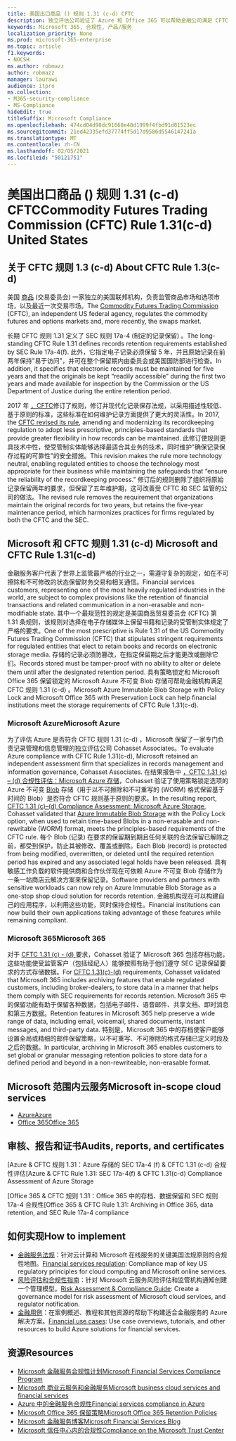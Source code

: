 ```yaml
---
title: 美国出口商品 () 规则 1.31 (c-d) CFTC
description: 独立评估公司验证了 Azure 和 Office 365 可以帮助金融公司满足 CFTC 规则 1.31 记录保留和不可变存储要求。
keywords: Microsoft 365, 合规性, 产品/服务
localization_priority: None
ms.prod: microsoft-365-enterprise
ms.topic: article
f1.keywords:
- NOCSH
ms.author: robmazz
author: robmazz
manager: laurawi
audience: itpro
ms.collection:
- M365-security-compliance
- MS-Compliance
hideEdit: true
titleSuffix: Microsoft Compliance
ms.openlocfilehash: 474cd04d98dc91668e48d1999f4fbd91d81523ec
ms.sourcegitcommit: 21ed42335efd37774ff5d17d9586d5546147241a
ms.translationtype: MT
ms.contentlocale: zh-CN
ms.lasthandoff: 02/05/2021
ms.locfileid: "50121751"
---
```

# <a name="commodity-futures-trading-commission-cftc-rule-131c-d-united-states"></a><span data-ttu-id="b47b0-104">美国出口商品 () 规则 1.31 (c-d) CFTC</span><span class="sxs-lookup"><span data-stu-id="b47b0-104">Commodity Futures Trading Commission (CFTC) Rule 1.31(c-d) United States</span></span>

## <a name="about-cftc-rule-13c-d"></a><span data-ttu-id="b47b0-105">关于 CFTC 规则 1.3 (c-d) </span><span class="sxs-lookup"><span data-stu-id="b47b0-105">About CFTC Rule 1.3(c-d)</span></span>

<span data-ttu-id="b47b0-106">美国 [商品](https://www.cftc.gov/) (交易委员会) 一家独立的美国联邦机构，负责监管商品市场和选项市场，以及最近一次交易市场。</span><span class="sxs-lookup"><span data-stu-id="b47b0-106">The [Commodity Futures Trading Commission](https://www.cftc.gov/) (CFTC), an independent US federal agency, regulates the commodity futures and options markets and, more recently, the swaps market.</span></span>  
  
<span data-ttu-id="b47b0-107">长期 CFTC 规则 1.31 定义了 SEC 规则 17a-4 (制定的记录保留) 。</span><span class="sxs-lookup"><span data-stu-id="b47b0-107">The long-standing CFTC Rule 1.31 defines records retention requirements established by SEC Rule 17a-4(f).</span></span> <span data-ttu-id="b47b0-108">此外，它指定电子记录必须保留 5 年，并且原始记录在前两年保持"易于访问"，并可在整个保留期内由委员会或美国国防部进行检查。</span><span class="sxs-lookup"><span data-stu-id="b47b0-108">In addition, it specifies that electronic records must be maintained for five years and that the originals be kept “readily accessible” during the first two years and made available for inspection by the Commission or the US Department of Justice during the entire retention period.</span></span>  
  
<span data-ttu-id="b47b0-109">2017 年 [，CFTC](https://www.cftc.gov/sites/default/files/idc/groups/public/@lrfederalregister/documents/file/2017-11014a.pdf)修订了规则，修订并现代化记录保存法规，以采用描述性较低、基于原则的标准，这些标准在如何维护记录方面提供了更大的灵活性。</span><span class="sxs-lookup"><span data-stu-id="b47b0-109">In 2017, the [CFTC revised its rule](https://www.cftc.gov/sites/default/files/idc/groups/public/@lrfederalregister/documents/file/2017-11014a.pdf), amending and modernizing its recordkeeping regulation to adopt less prescriptive, principles-based standards that provide greater flexibility in how records can be maintained.</span></span> <span data-ttu-id="b47b0-110">此修订使规则更具技术中性，使受管制实体能够选择最适合其业务的技术，同时维护"确保记录保存过程的可靠性"的安全措施。</span><span class="sxs-lookup"><span data-stu-id="b47b0-110">This revision makes the rule more technology neutral, enabling regulated entities to choose the technology most appropriate for their business while maintaining the safeguards that “ensure the reliability of the recordkeeping process.”</span></span> <span data-ttu-id="b47b0-111">修订后的规则删除了组织将原始记录保留两年的要求，但保留了五年维护期，这可改善受 CFTC 和 SEC 监管的公司的做法。</span><span class="sxs-lookup"><span data-stu-id="b47b0-111">The revised rule removes the requirement that organizations maintain the original records for two years, but retains the five-year maintenance period, which harmonizes practices for firms regulated by both the CFTC and the SEC.</span></span>

## <a name="microsoft-and-cftc-rule-131c-d"></a><span data-ttu-id="b47b0-112">Microsoft 和 CFTC 规则 1.31 (c-d) </span><span class="sxs-lookup"><span data-stu-id="b47b0-112">Microsoft and CFTC Rule 1.31(c-d)</span></span>

<span data-ttu-id="b47b0-113">金融服务客户代表了世界上监管最严格的行业之一，需遵守复杂的规定，如在不可擦除和不可修改的状态保留财务交易和相关通信。</span><span class="sxs-lookup"><span data-stu-id="b47b0-113">Financial services customers, representing one of the most heavily regulated industries in the world, are subject to complex provisions like the retention of financial transactions and related communication in a non-erasable and non-modifiable state.</span></span> <span data-ttu-id="b47b0-114">其中一个最规范性的规定是美国商品贸易委员会 (CFTC) 第 1.31 条规则，该规则对选择在电子存储媒体上保留书籍和记录的受管制实体规定了严格的要求。</span><span class="sxs-lookup"><span data-stu-id="b47b0-114">One of the most prescriptive is Rule 1.31 of the US Commodity Futures Trading Commission (CFTC) that stipulates stringent requirements for regulated entities that elect to retain books and records on electronic storage media.</span></span> <span data-ttu-id="b47b0-115">存储的记录必须防篡改，在指定保留期之后才能更改或删除它们。</span><span class="sxs-lookup"><span data-stu-id="b47b0-115">Records stored must be tamper-proof with no ability to alter or delete them until after the designated retention period.</span></span> <span data-ttu-id="b47b0-116">具有策略锁定和 Microsoft Office 365 保留锁定的 Microsoft Azure 不可变 Blob 存储可帮助金融机构满足 CFTC 规则 1.31 (c-d) 。</span><span class="sxs-lookup"><span data-stu-id="b47b0-116">Microsoft Azure Immutable Blob Storage with Policy Lock and Microsoft Office 365 with Preservation Lock can help financial institutions meet the storage requirements of CFTC Rule 1.31(c-d).</span></span>

### <a name="microsoft-azure"></a><span data-ttu-id="b47b0-117">Microsoft Azure</span><span class="sxs-lookup"><span data-stu-id="b47b0-117">Microsoft Azure</span></span>

<span data-ttu-id="b47b0-118">为了评估 Azure 是否符合 CFTC 规则 1.31 (c-d) ，Microsoft 保留了一家专门负责记录管理和信息管理的独立评估公司 Cohasset Associates。</span><span class="sxs-lookup"><span data-stu-id="b47b0-118">To evaluate Azure compliance with CFTC Rule 1.31(c-d), Microsoft retained an independent assessment firm that specializes in records management and information governance, Cohasset Associates.</span></span> <span data-ttu-id="b47b0-119">在结果报告中 [，CFTC 1.31 (c) – (d) 合规性评估：Microsoft Azure 存储](https://servicetrust.microsoft.com/ViewPage/MSComplianceGuide?command=Download&downloadType=Document&downloadId=19b08fd4-d276-43e8-9461-715981d0ea20&docTab=4ce99610-c9c0-11e7-8c2c-f908a777fa4d_GRC_Assessment_Reports)，Cohasset 验证了使用策略锁定选项的 Azure 不可变 [Blob](/azure/storage/blobs/storage-blob-immutable-storage) 存储（用于以不可擦除和不可重写的 (WORM) 格式保留基于时间的 Blob）是否符合 CFTC 规则基于原则的要求。</span><span class="sxs-lookup"><span data-stu-id="b47b0-119">In the resulting report, [CFTC 1.31 (c)–(d) Compliance Assessment: Microsoft Azure Storage](https://servicetrust.microsoft.com/ViewPage/MSComplianceGuide?command=Download&downloadType=Document&downloadId=19b08fd4-d276-43e8-9461-715981d0ea20&docTab=4ce99610-c9c0-11e7-8c2c-f908a777fa4d_GRC_Assessment_Reports), Cohasset validated that [Azure Immutable Blob Storage](/azure/storage/blobs/storage-blob-immutable-storage) with the Policy Lock option, when used to retain time-based Blobs in a non-erasable and non-rewritable (WORM) format, meets the principles-based requirements of the CFTC rule.</span></span> <span data-ttu-id="b47b0-120">每个 Blob (记录) 在要求的保留期到期且任何关联的合法保留已解除之前，都受到保护，防止其被修改、覆盖或删除。</span><span class="sxs-lookup"><span data-stu-id="b47b0-120">Each Blob (record) is protected from being modified, overwritten, or deleted until the required retention period has expired and any associated legal holds have been released.</span></span> <span data-ttu-id="b47b0-121">具有敏感工作负载的软件提供商和合作伙伴现在可依赖 Azure 不可变 Blob 存储作为一条一站商店云解决方案来保留记录。</span><span class="sxs-lookup"><span data-stu-id="b47b0-121">Software providers and partners with sensitive workloads can now rely on Azure Immutable Blob Storage as a one-stop shop cloud solution for records retention.</span></span> <span data-ttu-id="b47b0-122">金融机构现在可以构建自己的应用程序，以利用这些功能，同时保持合规性。</span><span class="sxs-lookup"><span data-stu-id="b47b0-122">Financial institutions can now build their own applications taking advantage of these features while remaining compliant.</span></span>

### <a name="microsoft-365"></a><span data-ttu-id="b47b0-123">Microsoft 365</span><span class="sxs-lookup"><span data-stu-id="b47b0-123">Microsoft 365</span></span>

<span data-ttu-id="b47b0-124">对于 [CFTC 1.31 (c) - (d) ](/microsoft-365/compliance/retention-regulatory-requirements#sec-17a-4f-finra-4511c-and-cftc-131c-d) 要求，Cohasset 验证了 Microsoft 365 包括存档功能，这些功能使受监管客户（包括经纪人）能够按照有助于他们遵守 SEC 记录保留要求的方式存储数据。</span><span class="sxs-lookup"><span data-stu-id="b47b0-124">For [CFTC 1.31(c)-(d)](/microsoft-365/compliance/retention-regulatory-requirements#sec-17a-4f-finra-4511c-and-cftc-131c-d) requirements, Cohasset validated that Microsoft 365 includes archiving features that enable regulated customers, including broker-dealers, to store data in a manner that helps them comply with SEC requirements for records retention.</span></span> <span data-ttu-id="b47b0-125">Microsoft 365 中的保留功能有助于保留各种数据，包括电子邮件、语音邮件、共享文档、即时消息和第三方数据。</span><span class="sxs-lookup"><span data-stu-id="b47b0-125">Retention features in Microsoft 365 help preserve a wide range of data, including email, voicemail, shared documents, instant messages, and third-party data.</span></span> <span data-ttu-id="b47b0-126">特别是，Microsoft 365 中的存档使客户能够设置全局或精细的邮件保留策略，以不可重写、不可擦除的格式存储已定义时段及之后的数据。</span><span class="sxs-lookup"><span data-stu-id="b47b0-126">In particular, archiving in Microsoft 365 enables customers to set global or granular messaging retention policies to store data for a defined period and beyond in a non-rewriteable, non-erasable format.</span></span>

## <a name="microsoft-in-scope-cloud-services"></a><span data-ttu-id="b47b0-127">Microsoft 范围内云服务</span><span class="sxs-lookup"><span data-stu-id="b47b0-127">Microsoft in-scope cloud services</span></span>

- [<span data-ttu-id="b47b0-128">Azure</span><span class="sxs-lookup"><span data-stu-id="b47b0-128">Azure</span></span>](https://aka.ms/AzureCompliance)
- [<span data-ttu-id="b47b0-129">Office 365</span><span class="sxs-lookup"><span data-stu-id="b47b0-129">Office 365</span></span>](https://aka.ms/o365-compliance-framework)

## <a name="audits-reports-and-certificates"></a><span data-ttu-id="b47b0-130">审核、报告和证书</span><span class="sxs-lookup"><span data-stu-id="b47b0-130">Audits, reports, and certificates</span></span>

<span data-ttu-id="b47b0-131">[Azure & CFTC 规则 1.31：Azure 存储的 SEC 17a-4 (f) & CFTC 1.31 (c-d) 合规性评估</span><span class="sxs-lookup"><span data-stu-id="b47b0-131">[Azure & CFTC Rule 1.31: SEC 17a-4(f) & CFTC 1.31(c-d) Compliance Assessment of Azure Storage</span></span>

<span data-ttu-id="b47b0-132">[Office 365 & CFTC 规则 1.31：Office 365 中的存档、数据保留和 SEC 规则 17a-4 合规性</span><span class="sxs-lookup"><span data-stu-id="b47b0-132">[Office 365 & CFTC Rule 1.31: Archiving in Office 365, data retention, and SEC Rule 17a-4 compliance</span></span>

## <a name="how-to-implement"></a><span data-ttu-id="b47b0-133">如何实现</span><span class="sxs-lookup"><span data-stu-id="b47b0-133">How to implement</span></span>

- <span data-ttu-id="b47b0-134">[金融服务法规](https://servicetrust.microsoft.com/ViewPage/TrustDocuments?command=Download&downloadType=Document&downloadId=5b483567-00b0-4d86-96ae-ee887dadb61c&docTab=6d000410-c9e9-11e7-9a91-892aae8839ad_Compliance_Guides)：针对云计算和 Microsoft 在线服务的关键美国法规原则的合规性地图。</span><span class="sxs-lookup"><span data-stu-id="b47b0-134">[Financial services regulation](https://servicetrust.microsoft.com/ViewPage/TrustDocuments?command=Download&downloadType=Document&downloadId=5b483567-00b0-4d86-96ae-ee887dadb61c&docTab=6d000410-c9e9-11e7-9a91-892aae8839ad_Compliance_Guides): Compliance map of key US regulatory principles for cloud computing and Microsoft online services.</span></span>
- <span data-ttu-id="b47b0-135">[风险评估和合规性指南](https://aka.ms/RiskGovernanceGuide)：针对 Microsoft 云服务风险评估和监管机构通知创建一个管理模型。</span><span class="sxs-lookup"><span data-stu-id="b47b0-135">[Risk Assessment & Compliance Guide](https://aka.ms/RiskGovernanceGuide): Create a governance model for risk assessment of Microsoft cloud services, and regulator notification.</span></span>
- <span data-ttu-id="b47b0-136">[金融用例](/azure/industry/financial/)：在案例概述、教程和其他资源的帮助下构建适合金融服务的 Azure 解决方案。</span><span class="sxs-lookup"><span data-stu-id="b47b0-136">[Financial use cases](/azure/industry/financial/): Use case overviews, tutorials, and other resources to build Azure solutions for financial services.</span></span>

## <a name="resources"></a><span data-ttu-id="b47b0-137">资源</span><span class="sxs-lookup"><span data-stu-id="b47b0-137">Resources</span></span>

- [<span data-ttu-id="b47b0-138">Microsoft 金融服务合规性计划</span><span class="sxs-lookup"><span data-stu-id="b47b0-138">Microsoft Financial Services Compliance Program</span></span>](https://aka.ms/FSCP-Print)
- [<span data-ttu-id="b47b0-139">Microsoft 商业云服务和金融服务</span><span class="sxs-lookup"><span data-stu-id="b47b0-139">Microsoft business cloud services and financial services</span></span>](https://www.microsoft.com/trustcenter/cloudservices/financialservices)
- [<span data-ttu-id="b47b0-140">Azure 中的金融服务合规性</span><span class="sxs-lookup"><span data-stu-id="b47b0-140">Financial services compliance in Azure</span></span>](https://azure.microsoft.com/resources/videos/azurecon-2015-financial-services-compliance-in-azure/)
- [<span data-ttu-id="b47b0-141">Microsoft Office 365 保留策略</span><span class="sxs-lookup"><span data-stu-id="b47b0-141">Microsoft Office 365 Retention Policies</span></span>](/office365/securitycompliance/retention-policies)
- [<span data-ttu-id="b47b0-142">Microsoft 金融服务博客</span><span class="sxs-lookup"><span data-stu-id="b47b0-142">Microsoft Financial Services Blog</span></span>](https://techcommunity.microsoft.com/t5/Financial-Services-Blog/bg-p/FinancialServicesBlog)
- [<span data-ttu-id="b47b0-143">Microsoft 信任中心内的合规性</span><span class="sxs-lookup"><span data-stu-id="b47b0-143">Compliance on the Microsoft Trust Center</span></span>](https://www.microsoft.com/trust-center/compliance/compliance-overview)
